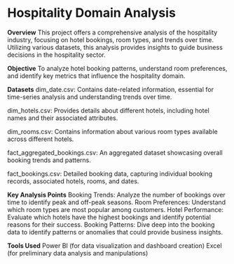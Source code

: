 # Hospitality Domain Analysis
**Overview**
This project offers a comprehensive analysis of the hospitality industry, focusing on hotel bookings, room types, and trends over time. Utilizing various datasets, this analysis provides insights to guide business decisions in the hospitality sector.

**Objective**
To analyze hotel booking patterns, understand room preferences, and identify key metrics that influence the hospitality domain.

**Datasets**
dim_date.csv: Contains date-related information, essential for time-series analysis and understanding trends over time.

dim_hotels.csv: Provides details about different hotels, including hotel names and their associated attributes.

dim_rooms.csv: Contains information about various room types available across different hotels.

fact_aggregated_bookings.csv: An aggregated dataset showcasing overall booking trends and patterns.

fact_bookings.csv: Detailed booking data, capturing individual booking records, associated hotels, rooms, and dates.

**Key Analysis Points**
Booking Trends: Analyze the number of bookings over time to identify peak and off-peak seasons.
Room Preferences: Understand which room types are most popular among customers.
Hotel Performance: Evaluate which hotels have the highest bookings and identify potential reasons for their success.
Booking Patterns: Dive deep into the booking data to identify patterns or anomalies that could provide business insights.

**Tools Used**
Power BI (for data visualization and dashboard creation)
Excel (for preliminary data analysis and manipulations)
